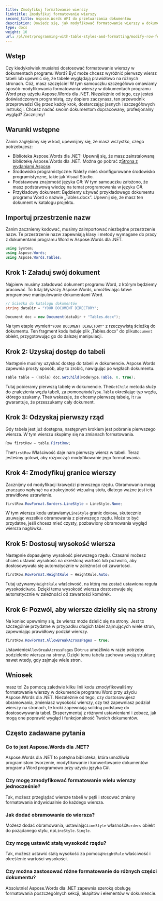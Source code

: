 ```yaml
---
title: Zmodyfikuj formatowanie wierszy
linktitle: Zmodyfikuj formatowanie wierszy
second_title: Aspose.Words API do przetwarzania dokumentów
description: Dowiedz się, jak modyfikować formatowanie wierszy w dokumentach programu Word za pomocą Aspose.Words dla .NET, korzystając z naszego szczegółowego przewodnika krok po kroku. Idealny dla programistów na wszystkich poziomach.
type: docs
weight: 10
url: /pl/net/programming-with-table-styles-and-formatting/modify-row-formatting/
---
```

## Wstęp

Czy kiedykolwiek musiałeś dostosować formatowanie wierszy w dokumentach programu Word? Być może chcesz wyróżnić pierwszy wiersz tabeli lub upewnić się, że tabele wyglądają prawidłowo na różnych stronach. Cóż, masz szczęście! W tym samouczku szczegółowo omawiamy sposób modyfikowania formatowania wierszy w dokumentach programu Word przy użyciu Aspose.Words dla .NET. Niezależnie od tego, czy jesteś doświadczonym programistą, czy dopiero zaczynasz, ten przewodnik przeprowadzi Cię przez każdy krok, dostarczając jasnych i szczegółowych instrukcji. Chcesz nadać swoim dokumentom dopracowany, profesjonalny wygląd? Zacznijmy!

## Warunki wstępne

Zanim zagłębimy się w kod, upewnijmy się, że masz wszystko, czego potrzebujesz:

- Biblioteka Aspose.Words dla .NET: Upewnij się, że masz zainstalowaną bibliotekę Aspose.Words dla .NET. Można go pobrać z[Strona z wydaniami Aspose](https://releases.aspose.com/words/net/).
- Środowisko programistyczne: Należy mieć skonfigurowane środowisko programistyczne, takie jak Visual Studio.
- Podstawowa znajomość języka C#: W tym samouczku założono, że masz podstawową wiedzę na temat programowania w języku C#.
- Przykładowy dokument: Będziemy używać przykładowego dokumentu programu Word o nazwie „Tables.docx”. Upewnij się, że masz ten dokument w katalogu projektu.

## Importuj przestrzenie nazw

Zanim zaczniemy kodować, musimy zaimportować niezbędne przestrzenie nazw. Te przestrzenie nazw zapewniają klasy i metody wymagane do pracy z dokumentami programu Word w Aspose.Words dla .NET.

```csharp
using System;
using Aspose.Words;
using Aspose.Words.Tables;
```

## Krok 1: Załaduj swój dokument

Najpierw musimy załadować dokument programu Word, z którym będziemy pracować. To tutaj błyszczy Aspose.Words, umożliwiając łatwe programowe manipulowanie dokumentami Word.

```csharp
// Ścieżka do katalogu dokumentów
string dataDir = "YOUR DOCUMENT DIRECTORY";

Document doc = new Document(dataDir + "Tables.docx");
```

 Na tym etapie wymień`"YOUR DOCUMENT DIRECTORY"` z rzeczywistą ścieżką do dokumentu. Ten fragment kodu ładuje plik „Tables.docx” do pliku`Document` obiekt, przygotowując go do dalszej manipulacji.

## Krok 2: Uzyskaj dostęp do tabeli

Następnie musimy uzyskać dostęp do tabeli w dokumencie. Aspose.Words zapewnia prosty sposób, aby to zrobić, nawigując po węzłach dokumentu.

```csharp
Table table = (Table) doc.GetChild(NodeType.Table, 0, true);
```

Tutaj pobieramy pierwszą tabelę w dokumencie. The`GetChild` metoda służy do znalezienia węzła tabeli, za pomocą`NodeType.Table` określając typ węzła, którego szukamy. The`0` wskazuje, że chcemy pierwszą tabelę, i`true` gwarantuje, że przeszukamy cały dokument.

## Krok 3: Odzyskaj pierwszy rząd

Gdy tabela jest już dostępna, następnym krokiem jest pobranie pierwszego wiersza. W tym wierszu skupimy się na zmianach formatowania.

```csharp
Row firstRow = table.FirstRow;
```

 The`FirstRow` Właściwość daje nam pierwszy wiersz w tabeli. Teraz jesteśmy gotowi, aby rozpocząć modyfikowanie jego formatowania.

## Krok 4: Zmodyfikuj granice wierszy

Zacznijmy od modyfikacji krawędzi pierwszego rzędu. Obramowania mogą znacząco wpłynąć na atrakcyjność wizualną stołu, dlatego ważne jest ich prawidłowe ustawienie.

```csharp
firstRow.RowFormat.Borders.LineStyle = LineStyle.None;
```

 W tym wierszu kodu ustawiamy`LineStyle` granic do`None`, skutecznie usuwając wszelkie obramowania z pierwszego rzędu. Może to być przydatne, jeśli chcesz mieć czysty, pozbawiony obramowania wygląd wiersza nagłówka.

## Krok 5: Dostosuj wysokość wiersza

Następnie dopasujemy wysokość pierwszego rzędu. Czasami możesz chcieć ustawić wysokość na określoną wartość lub pozwolić, aby dostosowywała się automatycznie w zależności od zawartości.

```csharp
firstRow.RowFormat.HeightRule = HeightRule.Auto;
```

 Tutaj używamy`HeightRule` właściwość, na którą ma zostać ustawiona reguła wysokości`Auto`. Dzięki temu wysokość wiersza dostosowuje się automatycznie w zależności od zawartości komórek.

## Krok 6: Pozwól, aby wiersze dzieliły się na strony

Na koniec upewnimy się, że wiersz może dzielić się na strony. Jest to szczególnie przydatne w przypadku długich tabel zajmujących wiele stron, zapewniając prawidłowy podział wierszy.

```csharp
firstRow.RowFormat.AllowBreakAcrossPages = true;
```

 Ustawienie`AllowBreakAcrossPages` Do`true` umożliwia w razie potrzeby podzielenie wiersza na strony. Dzięki temu tabela zachowa swoją strukturę nawet wtedy, gdy zajmuje wiele stron.

## Wniosek

masz to! Za pomocą zaledwie kilku linii kodu zmodyfikowaliśmy formatowanie wierszy w dokumencie programu Word przy użyciu Aspose.Words dla .NET. Niezależnie od tego, czy dostosowujesz obramowania, zmieniasz wysokość wierszy, czy też zapewniasz podział wierszy na stronach, te kroki zapewniają solidną podstawę do dostosowywania tabel. Eksperymentuj z różnymi ustawieniami i zobacz, jak mogą one poprawić wygląd i funkcjonalność Twoich dokumentów.

## Często zadawane pytania

### Co to jest Aspose.Words dla .NET?
Aspose.Words dla .NET to potężna biblioteka, która umożliwia programistom tworzenie, modyfikowanie i konwertowanie dokumentów programu Word programowo przy użyciu języka C#.

### Czy mogę zmodyfikować formatowanie wielu wierszy jednocześnie?
Tak, możesz przeglądać wiersze tabeli w pętli i stosować zmiany formatowania indywidualnie do każdego wiersza.

### Jak dodać obramowanie do wiersza?
 Możesz dodać obramowania, ustawiając`LineStyle` własność`Borders` obiekt do pożądanego stylu, np`LineStyle.Single`.

### Czy mogę ustawić stałą wysokość rzędu?
 Tak, możesz ustawić stałą wysokość za pomocą`HeightRule` właściwość i określenie wartości wysokości.

### Czy można zastosować różne formatowanie do różnych części dokumentu?
Absolutnie! Aspose.Words dla .NET zapewnia szeroką obsługę formatowania poszczególnych sekcji, akapitów i elementów w dokumencie.